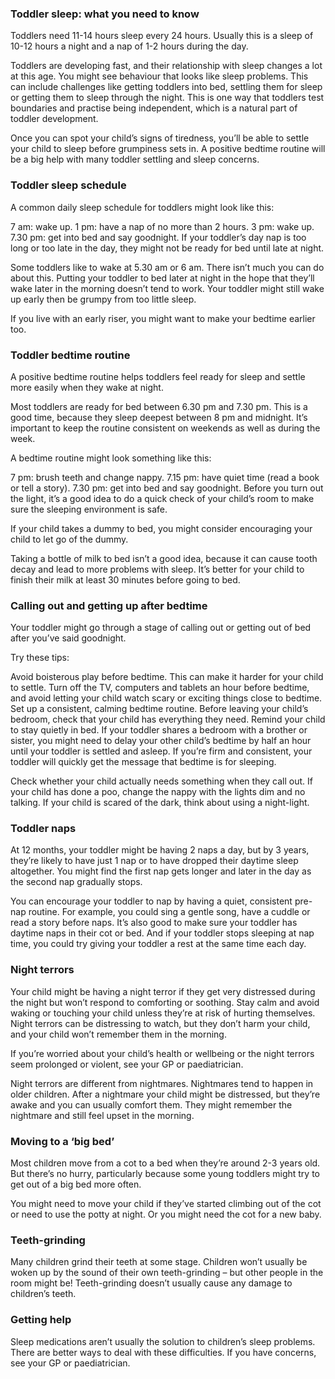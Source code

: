 ### Toddler sleep: what you need to know ###
Toddlers need 11-14 hours sleep every 24 hours. Usually this is a sleep of 10-12 hours a night and a nap of 1-2 hours during the day.

Toddlers are developing fast, and their relationship with sleep changes a lot at this age. You might see behaviour that looks like sleep problems. This can include challenges like getting toddlers into bed, settling them for sleep or getting them to sleep through the night. This is one way that toddlers test boundaries and practise being independent, which is a natural part of toddler development.

Once you can spot your child’s signs of tiredness, you’ll be able to settle your child to sleep before grumpiness sets in. A positive bedtime routine will be a big help with many toddler settling and sleep concerns.

### Toddler sleep schedule ###
A common daily sleep schedule for toddlers might look like this:

7 am: wake up.
1 pm: have a nap of no more than 2 hours.
3 pm: wake up.
7.30 pm: get into bed and say goodnight.
If your toddler’s day nap is too long or too late in the day, they might not be ready for bed until late at night.

Some toddlers like to wake at 5.30 am or 6 am. There isn’t much you can do about this. Putting your toddler to bed later at night in the hope that they’ll wake later in the morning doesn’t tend to work. Your toddler might still wake up early then be grumpy from too little sleep.

If you live with an early riser, you might want to make your bedtime earlier too.

### Toddler bedtime routine ###
A positive bedtime routine helps toddlers feel ready for sleep and settle more easily when they wake at night.

Most toddlers are ready for bed between 6.30 pm and 7.30 pm. This is a good time, because they sleep deepest between 8 pm and midnight. It’s important to keep the routine consistent on weekends as well as during the week.

A bedtime routine might look something like this:

7 pm: brush teeth and change nappy.
7.15 pm: have quiet time (read a book or tell a story).
7.30 pm: get into bed and say goodnight.
Before you turn out the light, it’s a good idea to do a quick check of your child’s room to make sure the sleeping environment is safe.

If your child takes a dummy to bed, you might consider encouraging your child to let go of the dummy.

Taking a bottle of milk to bed isn’t a good idea, because it can cause tooth decay and lead to more problems with sleep. It’s better for your child to finish their milk at least 30 minutes before going to bed.

### Calling out and getting up after bedtime ###
Your toddler might go through a stage of calling out or getting out of bed after you’ve said goodnight.

Try these tips:

Avoid boisterous play before bedtime. This can make it harder for your child to settle.
Turn off the TV, computers and tablets an hour before bedtime, and avoid letting your child watch scary or exciting things close to bedtime.
Set up a consistent, calming bedtime routine.
Before leaving your child’s bedroom, check that your child has everything they need. Remind your child to stay quietly in bed.
If your toddler shares a bedroom with a brother or sister, you might need to delay your other child’s bedtime by half an hour until your toddler is settled and asleep. If you’re firm and consistent, your toddler will quickly get the message that bedtime is for sleeping.

Check whether your child actually needs something when they call out. If your child has done a poo, change the nappy with the lights dim and no talking. If your child is scared of the dark, think about using a night-light.

### Toddler naps ###
At 12 months, your toddler might be having 2 naps a day, but by 3 years, they’re likely to have just 1 nap or to have dropped their daytime sleep altogether. You might find the first nap gets longer and later in the day as the second nap gradually stops.

You can encourage your toddler to nap by having a quiet, consistent pre-nap routine. For example, you could sing a gentle song, have a cuddle or read a story before naps. It’s also good to make sure your toddler has daytime naps in their cot or bed. And if your toddler stops sleeping at nap time, you could try giving your toddler a rest at the same time each day.

### Night terrors ###
Your child might be having a night terror if they get very distressed during the night but won’t respond to comforting or soothing. Stay calm and avoid waking or touching your child unless they’re at risk of hurting themselves. Night terrors can be distressing to watch, but they don’t harm your child, and your child won’t remember them in the morning.

If you’re worried about your child’s health or wellbeing or the night terrors seem prolonged or violent, see your GP or paediatrician.

Night terrors are different from nightmares. Nightmares tend to happen in older children. After a nightmare your child might be distressed, but they’re awake and you can usually comfort them. They might remember the nightmare and still feel upset in the morning.

### Moving to a ‘big bed’ ###
Most children move from a cot to a bed when they’re around 2-3 years old. But there’s no hurry, particularly because some young toddlers might try to get out of a big bed more often.

You might need to move your child if they’ve started climbing out of the cot or need to use the potty at night. Or you might need the cot for a new baby.

### Teeth-grinding ###
Many children grind their teeth at some stage. Children won’t usually be woken up by the sound of their own teeth-grinding – but other people in the room might be! Teeth-grinding doesn’t usually cause any damage to children’s teeth.

### Getting help ###
Sleep medications aren’t usually the solution to children’s sleep problems. There are better ways to deal with these difficulties. If you have concerns, see your GP or paediatrician.